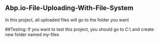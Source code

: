 ## Abp.io-File-Uploading-With-File-System
In this project, all uploaded files will go to the folder you want

##Testing:
If you want to test this project, you should go to C:\ and create new folder named my-files
